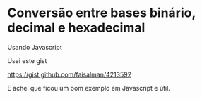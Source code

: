 # Conversão entre bases binário, decimal e hexadecimal

Usando Javascript

Usei este gist

https://gist.github.com/faisalman/4213592

E achei que ficou um bom exemplo em Javascript e útil.
